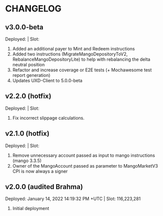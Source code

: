 # CHANGELOG

## v3.0.0-beta

Deployed: | Slot:

1. Added an additional payer to Mint and Redeem instructions
2. Added two instructions (MigrateMangoDepositoryToV2, RebalanceMangoDepositoryLite) to help with rebalancing the delta neutral position
3. Refactor and increase coverage or E2E tests (+ Mochawesome test report generation)
4. Updates UXD-Client to 5.0.0-beta

## v2.2.0 (hotfix)

Deployed: | Slot:

1. Fix incorrect slippage calculations.

## v2.1.0 (hotfix)

Deployed: | Slot:

1. Remove unnecessary account passed as input to mango instructions (mango 3.3.5)
2. Owner of the MangoAccount passed as parameter to MangoMarketV3 CPI is now always a signer

## v2.0.0 (audited Brahma)

Deployed: January 14, 2022 14:19:32 PM +UTC | Slot: 116,223,281

1. Initial deployment

